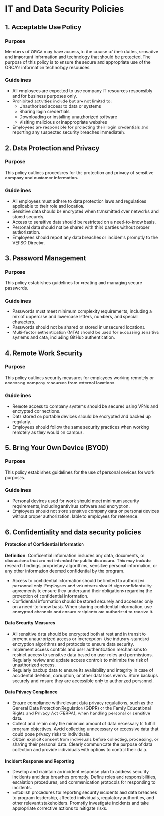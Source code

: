 
# IT and Data Security Policies

## 1. Acceptable Use Policy

### Purpose
Members of ORCA may have access, in the course of their duties, sensative and important information and technology that should be protected. The purpose of this policy is to ensure the secure and appropriate use of the ORCA's information technology resources.

### Guidelines
- All employees are expected to use company IT resources responsibly and for business purposes only.
- Prohibited activities include but are not limited to: 
  - Unauthorized access to data or systems
  - Sharing login credentials
  - Downloading or installing unauthorized software
  - Visiting malicious or inappropriate websites
- Employees are responsible for protecting their login credentials and reporting any suspected security breaches immediately.

## 2. Data Protection and Privacy

### Purpose
This policy outlines procedures for the protection and privacy of sensitive company and customer information.

### Guidelines
- All employees must adhere to data protection laws and regulations applicable to their role and location.
- Sensitive data should be encrypted when transmitted over networks and stored securely.
- Access to sensitive data should be restricted on a need-to-know basis.
- Personal data should not be shared with third parties without proper authorization.
- Employees should report any data breaches or incidents promptly to the VERSO Director.

## 3. Password Management

### Purpose
This policy establishes guidelines for creating and managing secure passwords.

### Guidelines
- Passwords must meet minimum complexity requirements, including a mix of uppercase and lowercase letters, numbers, and special characters.
- Passwords should not be shared or stored in unsecured locations.
- Multi-factor authentication (MFA) should be used for accessing sensitive systems and data, including GitHub authentication.

## 4. Remote Work Security

### Purpose
This policy outlines security measures for employees working remotely or accessing company resources from external locations.

### Guidelines
- Remote access to company systems should be secured using VPNs and encrypted connections.
- Data stored on portable devices should be encrypted and backed up regularly.
- Employees should follow the same security practices when working remotely as they would on campus.

## 5. Bring Your Own Device (BYOD)

### Purpose
This policy establishes guidelines for the use of personal devices for work purposes.

### Guidelines
- Personal devices used for work should meet minimum security requirements, including antivirus software and encryption.
- Employees should not store sensitive company data on personal devices without proper authorization.
lable to employees for reference.

## 6. Confidentiality and data security policies
#### Protection of Confidential Information
**Definition**: Confidential information includes any data, documents, or discussions that are not intended for public disclosure. This may include research findings, proprietary algorithms, sensitive personal information, or any other information deemed confidential by the program.

- Access to confidential information should be limited to authorized personnel only. Employees and volunteers should sign confidentiality agreements to ensure they understand their obligations regarding the protection of confidential information.
- Confidential information should be stored securely and accessed only on a need-to-know basis. When sharing confidential information, use encrypted channels and ensure recipients are authorized to receive it.

#### Data Security Measures
- All sensitive data should be encrypted both at rest and in transit to prevent unauthorized access or interception. Use industry-standard encryption algorithms and protocols to ensure data security.
- Implement access controls and user authentication mechanisms to restrict access to sensitive data based on user roles and permissions. Regularly review and update access controls to minimize the risk of unauthorized access.
- Regularly backup data to ensure its availability and integrity in case of accidental deletion, corruption, or other data loss events. Store backups securely and ensure they are accessible only to authorized personnel.

#### Data Privacy Compliance
- Ensure compliance with relevant data privacy regulations, such as the General Data Protection Regulation (GDPR) or the Family Educational Rights and Privacy Act (FERPA), when handling personal or sensitive data.
- Collect and retain only the minimum amount of data necessary to fulfill program objectives. Avoid collecting unnecessary or excessive data that could pose privacy risks to individuals.
- Obtain explicit consent from individuals before collecting, processing, or sharing their personal data. Clearly communicate the purpose of data collection and provide individuals with options to control their data.

#### Incident Response and Reporting
- Develop and maintain an incident response plan to address security incidents and data breaches promptly. Define roles and responsibilities, escalation procedures, and communication protocols for responding to incidents.
- Establish procedures for reporting security incidents and data breaches to program leadership, affected individuals, regulatory authorities, and other relevant stakeholders. Promptly investigate incidents and take appropriate corrective actions to mitigate risks.